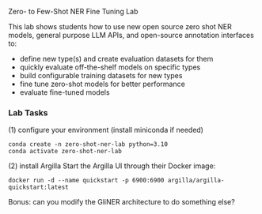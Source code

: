 Zero- to Few-Shot NER Fine Tuning Lab

This lab shows students how to use new open source zero shot NER models, general purpose LLM APIs, and open-source annotation interfaces to:

- define new type(s) and create evaluation datasets for them
- quickly evaluate off-the-shelf models on specific types
- build configurable training datasets for new types
- fine tune zero-shot models for better performance
- evaluate fine-tuned models

### Lab Tasks
(1) configure your environment (install miniconda if needed)
```
conda create -n zero-shot-ner-lab python=3.10
conda activate zero-shot-ner-lab 
```

(2) install Argilla
Start the Argilla UI through their Docker image:


```
docker run -d --name quickstart -p 6900:6900 argilla/argilla-quickstart:latest
```



Bonus: can you modify the GliNER architecture to do something else?

